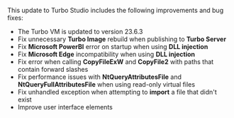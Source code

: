 This update to Turbo Studio includes the following improvements and bug fixes:

- The Turbo VM is updated to version 23.6.3
- Fix unnecessary **Turbo Image** rebuild when publishing to **Turbo Server**
- Fix **Microsoft PowerBI** error on startup when using **DLL injection**
- Fix **Microsoft Edge** incompatibility when using **DLL injection**
- Fix error when calling **CopyFileExW** and **CopyFile2** with paths that contain forward slashes
- Fix performance issues with **NtQueryAttributesFile** and **NtQueryFullAttributesFile** when using read-only virtual files
- Fix unhandled exception when attempting to **import** a file that didn't exist
- Improve user interface elements



